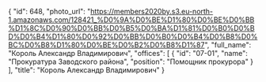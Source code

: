 {
    "id": 648,
    "photo_url": "https://members2020by.s3.eu-north-1.amazonaws.com/128421_%D0%9A%D0%BE%D1%80%D0%BE%D0%BB%D1%8C%D0%90%D0%BB%D0%B5%D0%BA%D1%81%D0%B0%D0%BD%D0%B4%D1%80%D0%92%D0%BB%D0%B0%D0%B4%D0%B8%D0%BC%D0%B8%D1%80%D0%BE%D0%B2%D0%B8%D1%87",
    "full_name": "Король Александр Владимирович",
    "offices": [
        {
            "id": "07-01",
            "name": "Прокуратура Заводского района",
            "position": "Помощник прокурора"
        }
    ],
    "title": "Король Александр Владимирович"
}